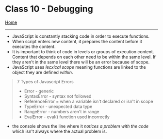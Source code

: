 # Class 10 - Debugging

[Home](https://justinhamerly.github.io/reading-notes/)

---

- JavaScript is constantly stacking code in order to execute functions.
- When script enters new content, it prepares the content before it executes the content.
- It is important to think of code in levels or groups of execution content.  Content that depends on each other need to be within the same level.  If they aren't in the same level there will be an error because of scope.
- JavaScript uses *lecxical scope* meaning functions are linked to the object they are defined *within*.

>7 Types of Javascript Errors
>
>- Error - generic
>- SyntaxError - syntax not followed
>- ReferenceError = when a variable isn't declared or isn't in scope
>- TypeError - unexpected data type
>- RangeError - numbers aren't in range
>- EvalError - eval() function used incorrectly

- the console shows the line where it *notices a problem with the code* which isn't always where the actual problem is.
